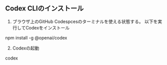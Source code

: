 ## Codex CLIのインストール
1. ブラウザ上のGitHub Codespcesのターミナルを使える状態する。
以下を実行してCodexをインストール

npm install -g @openai/codex

2. Codexの起動

codex